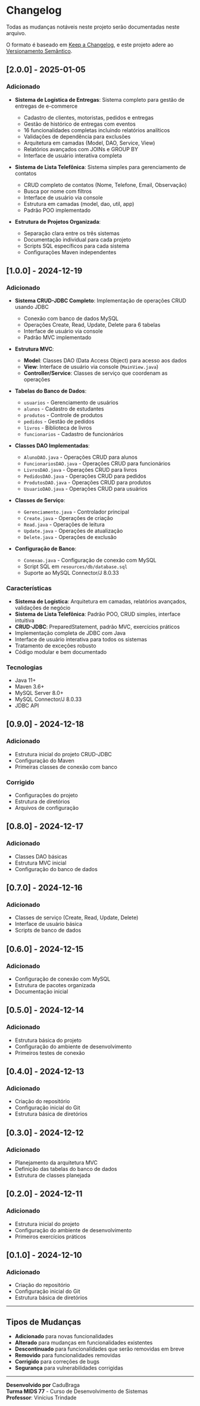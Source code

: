 # Changelog

Todas as mudanças notáveis neste projeto serão documentadas neste arquivo.

O formato é baseado em [Keep a Changelog](https://keepachangelog.com/pt-BR/1.0.0/),
e este projeto adere ao [Versionamento Semântico](https://semver.org/lang/pt-BR/).

## [2.0.0] - 2025-01-05

### Adicionado
- **Sistema de Logística de Entregas**: Sistema completo para gestão de entregas de e-commerce
  - Cadastro de clientes, motoristas, pedidos e entregas
  - Gestão de histórico de entregas com eventos
  - 16 funcionalidades completas incluindo relatórios analíticos
  - Validações de dependência para exclusões
  - Arquitetura em camadas (Model, DAO, Service, View)
  - Relatórios avançados com JOINs e GROUP BY
  - Interface de usuário interativa completa

- **Sistema de Lista Telefônica**: Sistema simples para gerenciamento de contatos
  - CRUD completo de contatos (Nome, Telefone, Email, Observação)
  - Busca por nome com filtros
  - Interface de usuário via console
  - Estrutura em camadas (model, dao, util, app)
  - Padrão POO implementado

- **Estrutura de Projetos Organizada**:
  - Separação clara entre os três sistemas
  - Documentação individual para cada projeto
  - Scripts SQL específicos para cada sistema
  - Configurações Maven independentes

## [1.0.0] - 2024-12-19

### Adicionado
- **Sistema CRUD-JDBC Completo**: Implementação de operações CRUD usando JDBC
  - Conexão com banco de dados MySQL
  - Operações Create, Read, Update, Delete para 6 tabelas
  - Interface de usuário via console
  - Padrão MVC implementado

- **Estrutura MVC**:
  - **Model**: Classes DAO (Data Access Object) para acesso aos dados
  - **View**: Interface de usuário via console (`MainView.java`)
  - **Controller/Service**: Classes de serviço que coordenam as operações

- **Tabelas do Banco de Dados**:
  - `usuarios` - Gerenciamento de usuários
  - `alunos` - Cadastro de estudantes
  - `produtos` - Controle de produtos
  - `pedidos` - Gestão de pedidos
  - `livros` - Biblioteca de livros
  - `funcionarios` - Cadastro de funcionários

- **Classes DAO Implementadas**:
  - `AlunoDAO.java` - Operações CRUD para alunos
  - `FuncionariosDAO.java` - Operações CRUD para funcionários
  - `LivrosDAO.java` - Operações CRUD para livros
  - `PedidosDAO.java` - Operações CRUD para pedidos
  - `ProdutosDAO.java` - Operações CRUD para produtos
  - `UsuarioDAO.java` - Operações CRUD para usuários

- **Classes de Serviço**:
  - `Gerenciamento.java` - Controlador principal
  - `Create.java` - Operações de criação
  - `Read.java` - Operações de leitura
  - `Update.java` - Operações de atualização
  - `Delete.java` - Operações de exclusão

- **Configuração de Banco**:
  - `Conexao.java` - Configuração de conexão com MySQL
  - Script SQL em `resources/db/database.sql`
  - Suporte ao MySQL Connector/J 8.0.33

### Características
- **Sistema de Logística**: Arquitetura em camadas, relatórios avançados, validações de negócio
- **Sistema de Lista Telefônica**: Padrão POO, CRUD simples, interface intuitiva
- **CRUD-JDBC**: PreparedStatement, padrão MVC, exercícios práticos
- Implementação completa de JDBC com Java
- Interface de usuário interativa para todos os sistemas
- Tratamento de exceções robusto
- Código modular e bem documentado

### Tecnologias
- Java 11+
- Maven 3.6+
- MySQL Server 8.0+
- MySQL Connector/J 8.0.33
- JDBC API

## [0.9.0] - 2024-12-18

### Adicionado
- Estrutura inicial do projeto CRUD-JDBC
- Configuração do Maven
- Primeiras classes de conexão com banco

### Corrigido
- Configurações do projeto
- Estrutura de diretórios
- Arquivos de configuração

## [0.8.0] - 2024-12-17

### Adicionado
- Classes DAO básicas
- Estrutura MVC inicial
- Configuração do banco de dados

## [0.7.0] - 2024-12-16

### Adicionado
- Classes de serviço (Create, Read, Update, Delete)
- Interface de usuário básica
- Scripts de banco de dados

## [0.6.0] - 2024-12-15

### Adicionado
- Configuração de conexão com MySQL
- Estrutura de pacotes organizada
- Documentação inicial

## [0.5.0] - 2024-12-14

### Adicionado
- Estrutura básica do projeto
- Configuração do ambiente de desenvolvimento
- Primeiros testes de conexão

## [0.4.0] - 2024-12-13

### Adicionado
- Criação do repositório
- Configuração inicial do Git
- Estrutura básica de diretórios

## [0.3.0] - 2024-12-12

### Adicionado
- Planejamento da arquitetura MVC
- Definição das tabelas do banco de dados
- Estrutura de classes planejada

## [0.2.0] - 2024-12-11

### Adicionado
- Estrutura inicial do projeto
- Configuração do ambiente de desenvolvimento
- Primeiros exercícios práticos

## [0.1.0] - 2024-12-10

### Adicionado
- Criação do repositório
- Configuração inicial do Git
- Estrutura básica de diretórios

---

## Tipos de Mudanças

- **Adicionado** para novas funcionalidades
- **Alterado** para mudanças em funcionalidades existentes
- **Descontinuado** para funcionalidades que serão removidas em breve
- **Removido** para funcionalidades removidas
- **Corrigido** para correções de bugs
- **Segurança** para vulnerabilidades corrigidas

---

**Desenvolvido por** CaduBraga  
**Turma MIDS 77** - Curso de Desenvolvimento de Sistemas  
**Professor**: Vinícius Trindade